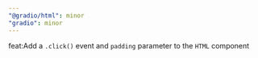 ```yaml
---
"@gradio/html": minor
"gradio": minor
---
```


feat:Add a `.click()` event and `padding` parameter to the `HTML` component
